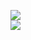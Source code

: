 [![](https://img.shields.io/badge/Made%20With-Github%20Spray-lightgrey.svg?style=for-the-badge&logo=github)](https://github.com/Annihil/github-spray#9195)  
[![](https://i.imgur.com/2DrTn0Z.gif)](https://github.com/Annihil/github-spray)